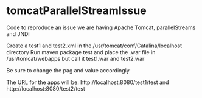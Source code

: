 # tomcatParallelStreamIssue
Code to reproduce an issue we are having Apache Tomcat, parallelStreams and JNDI

Create a test1 and test2.xml in the /usr/tomcat/conf/Catalina/localhost directory
Run maven package test and place the .war file in /usr/tomcat/webapps but call it test1.war and test2.war
 
 Be sure to change the pag and value accordingly
 
<Context path="/test2" swallowOutput="false" reloadable="false" override="true">
    <Environment name="testName" value="Test Instance 2"   type="java.lang.String"/>
</Context>

The URL for the apps will be:
http://localhost:8080/test1/test
and
http://localhost:8080/test2/test
